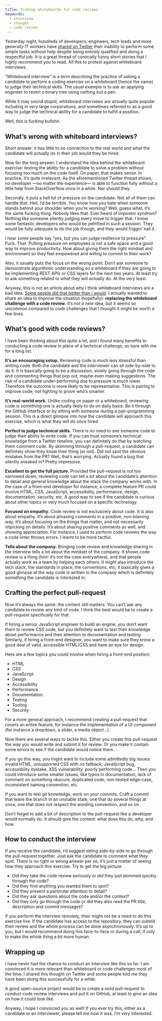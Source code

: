 ```yaml
---
title: Trading whiteboards for code reviews
keywords:
  - interview
  - thought
  - code review
---
```


Yesterday night, hundreds of developers, engineers, tech leads and more generally IT workers have [shared on Twitter](https://twitter.com/i/moments/835942450103451649) their inability to perform some simple tasks without help despite being entirely qualified and doing a respectful job. It is a great thread of comically funny short stories that I highly recommend you to read. All this to protest against whiteboard interviews.

“Whiteboard interview” is a term describing the practice of asking a candidate to perform a coding exercise on a whiteboard (hence the name) to judge their technical skills. The usual example is to ask an applying engineer to revert a binary tree using nothing but a pen.

While it may sound stupid, whiteboard interviews are actually quite popular including in very large corporations, and sometimes referred to as a good way to judge the technical ability for a candidate to fulfill a position.

Well, this is fucking bullshit.

## What’s wrong with whiteboard interviews?

Short answer: it has little to no connection to the real world and what the candidate will actually do in their job would they be hired.

Now for the long answer. I understand the idea behind the whiteboard exercise: testing the ability for a candidate to solve a problem without focusing too much on the code itself. On paper, that makes sense. In practice, it’s quite irrelevant. As the aforementioned Twitter thread shows, no developer —no matter the experience— is able to function fully without a little help from StackOverflow once in a while. Nor should they.

Secondly, it puts a hell lot of pressure on the candidate. Not all of them can handle that. Hell, I’d be terrible. You know how you hate when someone stands behind your shoulder when you’re working? Well, guess what, it’s the same fucking thing. Nobody likes that. Ever heard of impostor syndrom? Nothing like someone silently judging every move to trigger that. I know some fantastic developers who would be petrified in such a session. They would be fully adequate to do the job though, and they would friggin’ nail it.

I hear some people say “yes, but you can judge resilience to pressure”. Fuck. That. Putting pressure on employees is not a safe space and a good way to improve productivity. How about giving them the right mindset and environment so they feel empowered and willing to commit to their work?

Also, it usually puts the focus on the wrong point. Don’t ask someone to demonstrate algorithmic understanding on a whiteboard if they are going to be implementing REST APIs or CSS layers for the next two years. At least try to ask something related to what they will actually do. At the very least.

Anyway, this is not an article about why I think whiteboard interviews are a bad idea. [Some people did that better than I would](https://modelviewculture.com/pieces/technical-interviews-are-bullshit). I actually wanted to share an idea to improve the situation (hopefully): **replacing the whiteboard challenge with a code review**. It’s not a new idea, but it seems so uncommon compared to code challenges that I thought it might be worth a few lines.

## What’s good with code reviews?

I have been thinking about this quite a lot, and I found many benefits to conducting a code review in place of a technical challenge, so bare with me for a long list.

**It’s an encouraging setup.** Reviewing code is much less stressful than writing code. Both the candidate and the interviewer can sit side-by-side to do it. It is basically going to be a discussion, slowly going through the code and commenting things that pop out, maybe even making suggestions. The risk of a candidate under-performing due to pressure is much lower. Therefore the outcome is more likely to be representative. This is pairing to improve code, not fighting to prove who’s smarter.

**It’s real-world work.** Unlike coding on paper or a whiteboard, reviewing code is something one is actually likely to do on daily basis. Be it through the GitHub interface or by sitting with someone during a pair-programming session. This is a direct glimpse into how the candidate will approach this exercise, which is what they will do once hired.

**Perfect to judge technical skills.** There is no need to see someone code to judge their ability to write code. If you can trust someone’s technical knowledge from a Twitter timeline, you can definitely do that by watching them comment code. By skimming through a pull-request, a candidate can definitely show they know their thing (or not). Did not spot the obvious mistakes from the PR? Well, that’s worrying. Actually found a bug that silently sneaked in? Pretty impressive.

**Excellent to get the full picture.** Provided the pull-request is not too narrowed down, reviewing code can tell a lot about the candidate’s attention to detail and general knowledge about the stack the company works with. In the case of a front-end developer for instance, a complete feature PR could involve HTML, CSS, JavaScript, accessibility, performance, design, documentation, security, etc. A good way to see if the candidate is curious about other topics or very much focused on a specific technology.

**Focused on empathy.** Code review is not exclusively about code. It is also about empathy. It’s about phrasing comments in a positive, non-blaming way. It’s about focusing on the things that matter, and not necessarily nitpicking on details. It’s about sharing positive comments as well, and showing appreciation. For instance, I used to perform code reviews the way a code linter throws errors. I learnt to be more tactful.

**Tells about the company.** Bringing code review and knowledge sharing in the interview tells a lot about the mindset of the company. It shows code review is a thing (hint: it’s not the case everywhere), and that people actually work as a team by helping each others. It might also introduce the tech stack, the standards in place, the conventions, etc; it basically gives a good glimpse at the way code is written in the company which is definitely something the candidate is interested in.

## Crafting the perfect pull-request

Now it’s always the same: the content still matters. You can’t ask any candidate to review any kind of code. I think the best would be to create a pull-request specifically for that.

If hiring a senior JavaScript engineer to build an engine, you don’t want them to review CSS code, but you definitely want to test their knowledge about performance and their attention to documentation and testing. Similarly, if hiring a front-end designer, you want to make sure they know a good deal of valid, accessible HTML/CSS and have an eye for design.

Here are a few topics you could involve when hiring a front-end position:

* HTML
* CSS
* JavaScript
* Design
* Accessibility
* Performance
* Documentation
* Testing
* Tooling
* Security

For a more general approach, I recommend creating a pull-request that covers an entire feature, for instance the implementation of a UI component (for instance a dropdown, a slider, a media object…).

Now there are several ways to tackle this. Either you create this pull-request the way you would write and submit it for review. Or you make it contain some errors to see if the candidate would notice them.

If you go this way, you might want to include some admittedly big issues: invalid HTML, unsupported CSS with no fallback, JavaScript bug, accessibility mistake, XSS vulnerability, poorly performing code… Then you could introduce some smaller issues, like typos in documentation, lack of comment on something obscure, duplicated code, non-tested edge-case, inconsistent naming convention, etc.

If you want to test git knowledge, work on your commits. Craft a commit that leave the branch in an unstable state, one that do several things at once, one that does not respect the wording convention, and so on.

Don’t forget to add a bit of description to the pull-request like a developer would normally do. It should give the context: what does this do, why, and how.

## How to conduct the interview

If you receive the candidate, I’d suggest sitting side-by-side to go through the pull-request together. Just ask the candidate to comment what they spot. There is no right or wrong answer per se, it’s just a matter of seeing how they approach this exercise. Try to get the big picture.

* Did they take the code review seriously or did they just skimmed quickly through the code?
* Did they find anything you wanted them to spot?
* Did they present a particular attention to detail?
* Did they ask questions about the code and/or the context?
* Did they only go through the code or did they also read the PR title, description and commit messages?

If you perform the interview remotely, their might not be a need to do this exercise live. If the candidate has access to the repository, they can submit their review and the whole process can be done asynchronously. It’s up to you, but I would recommend doing this face-to-face or during a call, if only to make the whole thing a bit more human.

## Wrapping up

I have never had the chance to conduct an interview like this so far. I am convinced it is more relevant than whiteboard or code challenges most of the time. I shared this thought on Twitter and some people told me they have been doing this successfully for a while.

A good open-source project would be to create a solid pull-request to conduct code review interviews and put it on GitHub, at least to give an idea on how it could look like.

Anyway, I hope I convinced you as well! If you ever try this, either as a candidate or an interviewer, please tell me how it was. I’m very interested.

